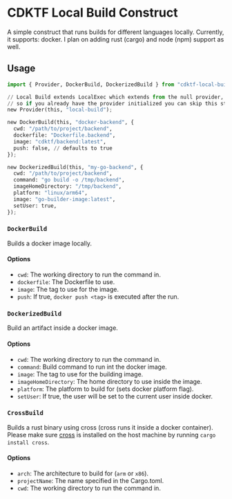# CDKTF Local Build Construct

A simple construct that runs builds for different languages locally.
Currently, it supports: docker. I plan on adding rust (cargo) and node (npm) support as well.

## Usage

```python
import { Provider, DockerBuild, DockerizedBuild } from "cdktf-local-build";

// Local Build extends LocalExec which extends from the null provider,
// so if you already have the provider initialized you can skip this step
new Provider(this, "local-build");

new DockerBuild(this, "docker-backend", {
  cwd: "/path/to/project/backend",
  dockerfile: "Dockerfile.backend",
  image: "cdktf/backend:latest",
  push: false, // defaults to true
});

new DockerizedBuild(this, "my-go-backend", {
  cwd: "/path/to/project/backend",
  command: "go build -o /tmp/backend",
  imageHomeDirectory: "/tmp/backend",
  platform: "linux/arm64",
  image: "go-builder-image:latest",
  setUser: true,
});
```

### `DockerBuild`

Builds a docker image locally.

#### Options

* `cwd`: The working directory to run the command in.
* `dockerfile`: The Dockerfile to use.
* `image`: The tag to use for the image.
* `push`: If true, `docker push <tag>` is executed after the run.

### `DockerizedBuild`

Build an artifact inside a docker image.

#### Options

* `cwd`: The working directory to run the command in.
* `command`: Build command to run int the docker image.
* `image`: The tag to use for the building image.
* `imageHomeDirectory`: The home directory to use inside the image.
* `platform`: The platform to build for (sets docker platform flag).
* `setUser`: If true, the user will be set to the current user inside docker.

### `CrossBuild`

Builds a rust binary using cross (cross runs it inside a docker container).
Please make sure [cross](https://github.com/cross-rs/cross) is installed on the host machine by running `cargo install cross`.

#### Options

* `arch`: The architecture to build for (`arm` or `x86`).
* `projectName`: The name specified in the Cargo.toml.
* `cwd`: The working directory to run the command in.
